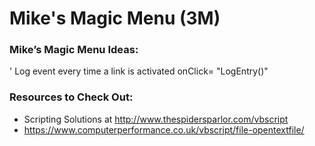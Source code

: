 # Mike's Magic Menu (3M)



### Mike’s Magic Menu Ideas:
' Log event every time a link is activated       onClick= "LogEntry(<strLinkName>)"

### Resources to Check Out:
- Scripting Solutions at http://www.thespidersparlor.com/vbscript
- https://www.computerperformance.co.uk/vbscript/file-opentextfile/
